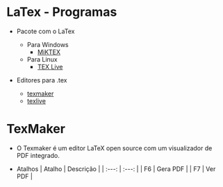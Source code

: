# LaTex - Programas 

- Pacote com o LaTex
    - Para Windows
        - [MiKTEX](https://miktex.org/)
    - Para Linux
        - [TEX Live](https://www.tug.org/texlive/)

- Editores para .tex
    - [texmaker](www.xm1math.net/texmaker/)
    - [texlive](www.tug.org/texlive/)

# TexMaker

- O Texmaker é um editor LaTeX open source com um visualizador de PDF integrado.

- Atalhos
    | Atalho | Descrição                |
    | :---: | :---:                     |
    | F6 | Gera PDF                     |
    | F7 | Ver PDF                      |

